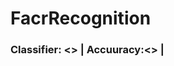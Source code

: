 # FacrRecognition
### Classifier: <> | Accuuracy:<> |
<Short Description>
  
  <Detailed Description>
